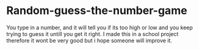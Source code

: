 # Random-guess-the-number-game
You type in a number, and it will tell you if its too high or low and you keep trying to guess it untill you get it right. I made this in a school project therefore it wont be very good but i hope someone will improve it.

